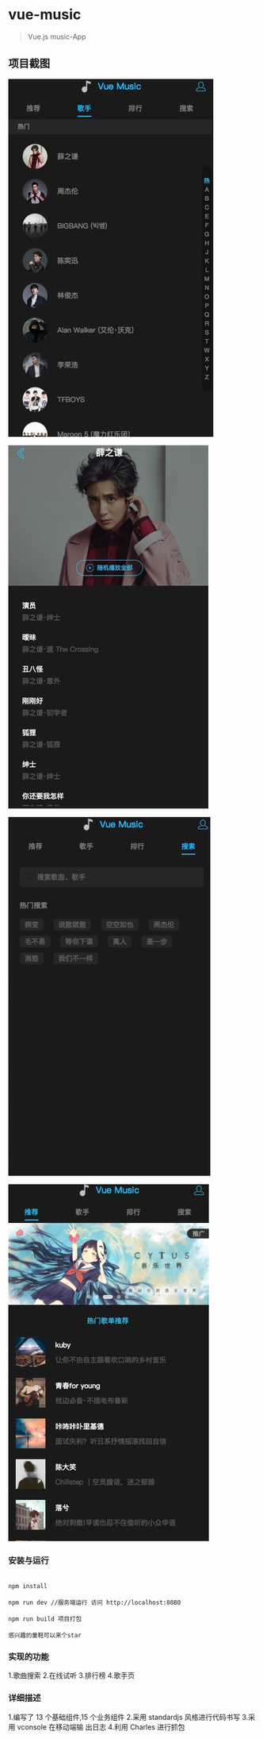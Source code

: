 # vue-music

> Vue.js music-App


## 项目截图

![Alt text](/screenShot/music1.jpg)

![Alt text](/screenShot/music2.jpg)

![Alt text](/screenShot/music3.jpg)

![Alt text](/screenShot/music4.jpg)

### 安装与运行

```

npm install

npm run dev //服务端运行 访问 http://localhost:8080

npm run build 项目打包 

感兴趣的童鞋可以来个star

```

### 实现的功能
1.歌曲搜索
2.在线试听
3.排行榜
4.歌手页

### 详细描述
 1.编写了 13 个基础组件,15 个业务组件
 2.采用 standardjs 风格进行代码书写 
 3.采用 vconsole 在移动端输 出日志
 4.利用 Charles 进行抓包
